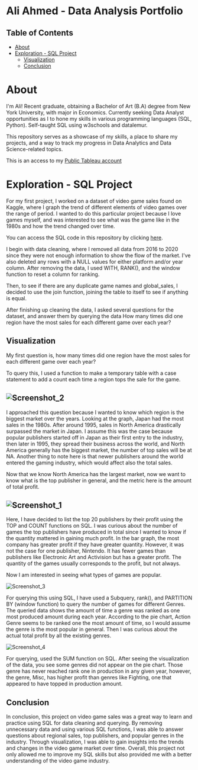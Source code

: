 # Ali Ahmed - Data Analysis Portfolio

## Table of Contents

- [About](#about)
- [Exploration - SQL Project](#exploration---sql-project)
  - [Visualization](#visualization)  
  - [Conclusion](#conclusion)  



# About
I'm Ali! Recent graduate, obtaining a Bachelor of Art (B.A) degree from New York University, with major in Economics. Currently seeking Data Analyst opportunities as I to hone my skills in various programming languages (SQL, Python). Self-taught SQL using w3schools and datalemur.

This repository serves as a showcase of my skills, a place to share my projects, and a way to track my progress in Data Analytics and Data Science-related topics. 

This is an access to my [Public Tableau account](https://public.tableau.com/app/profile/ali.ahmed3520/viz/vgsales_16778898900110/Dashboard1)

# Exploration - SQL Project

For my first project, I worked on a dataset of video game sales found on Kaggle, where I graph the trend of different elements of video games over the range of period. I wanted to do this particular project because I love games myself, and was interested to see what was the game like in the 1980s and how the trend changed over time. 

You can access the SQL code in this repository by clicking [here](https://github.com/sinlesscoder/Data_Analysis_Portfolio/blob/main/SQLQueryvgsales.sql).

I begin with data cleaning, where I removed all data from 2016 to 2020 since they were not enough information to show the flow of the market. I've also deleted any rows with a NULL values for either platform and/or year column. After removing the data, I used WITH, RANK(), and the window function to reset a column for ranking. 

Then, to see if there are any duplicate game names and global_sales, I decided to use the join function, joining the table to itself to see if anything is equal.

After finishing up cleaning the data, I asked several questions for the dataset, and answer them by querying the data 
How many times did one region have the most sales for each different game over each year?

Visualization 
-
My first question is, how many times did one region have the most sales for each different game over each year?

To query this, I used a function to make a temporary table with a case statement to add a count each time a region tops the sale for the game. 

![Screenshot_2](https://user-images.githubusercontent.com/121634275/222937327-78618396-1999-4760-b16e-e26af601746d.png)
-

I approached this question because I wanted to know which region is the biggest market over the years. Looking at the graph, Japan had the most sales in the 1980s. After around 1995, sales in North America drastically surpassed the market in Japan. I assume this was the case because popular publishers started off in Japan as their first entry to the industry, then later in 1995, they spread their business across the world, and North America generally has the biggest market, the number of top sales will be at NA. Another thing to note here is that newer publishers around the world entered the gaming industry, which would affect also the total sales.

Now that we know North America has the largest market, now we want to know what is the top publisher in general, and the metric here is the amount of total profit.

![Screenshot_1](https://user-images.githubusercontent.com/121634275/222937328-91f689d1-e8c5-4514-bdd0-8aeff67c5186.png)
-
Here, I have decided to list the top 20 publishers by their profit using the TOP and COUNT functions on SQL. I was curious about the number of games the top publishers have produced in total since I wanted to know if the quantity mattered in gaining much profit. In the bar graph, the most company has greater profit if they have greater quantity. However, it was not the case for one publisher, Nintendo. It has fewer games than publishers like Electronic Art and Activision but has a greater profit. The quantity of the games usually corresponds to the profit, but not always.

Now I am interested in seeing what types of games are popular.

![Screenshot_3](https://user-images.githubusercontent.com/121634275/222937566-13220c64-4931-4f90-b54c-86f57561f534.png)

For querying this using SQL, I have used a Subquery, rank(), and PARTITION BY (window function) to query the number of games for different Genres. The queried data shows the amount of time a genre was ranked as one most produced amount during each year. According to the pie chart, Action Genre seems to be ranked one the most amount of time, so I would assume the genre is the most popular in general. Then I was curious about the actual total profit by all the existing genres.

![Screenshot_4](https://user-images.githubusercontent.com/121634275/224179294-b920cb8c-30f7-4650-9614-24a4be0124d6.png)

For querying, used the SUM function on SQL. After seeing the visualization of the data, you see some genres did not appear on the pie chart. Those genre has never reached rank one in production in any given year, however, the genre, Misc, has higher profit than genres like Fighting, one that appeared to have topped in production amount.

Conclusion
-
In conclusion, this project on video game sales was a great way to learn and practice using SQL for data cleaning and querying. By removing unnecessary data and using various SQL functions, I was able to answer questions about regional sales, top publishers, and popular genres in the industry. Through visualization, I was able to gain insights into the trends and changes in the video game market over time. Overall, this project not only allowed me to improve my SQL skills but also provided me with a better understanding of the video game industry.
